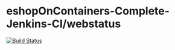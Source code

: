 # eshopOnContainers-Complete-Jenkins-CI/webstatus

[![Build Status](http://abouhamed-jenkins.eastus.cloudapp.azure.com:8080/buildStatus/icon?job=eshopOnContainers-Complete-Jenkins-CI%2Fwebstatus)](http://abouhamed-jenkins.eastus.cloudapp.azure.com:8080/job/eshopOnContainers-Complete-Jenkins-CI/job/webstatus/)
